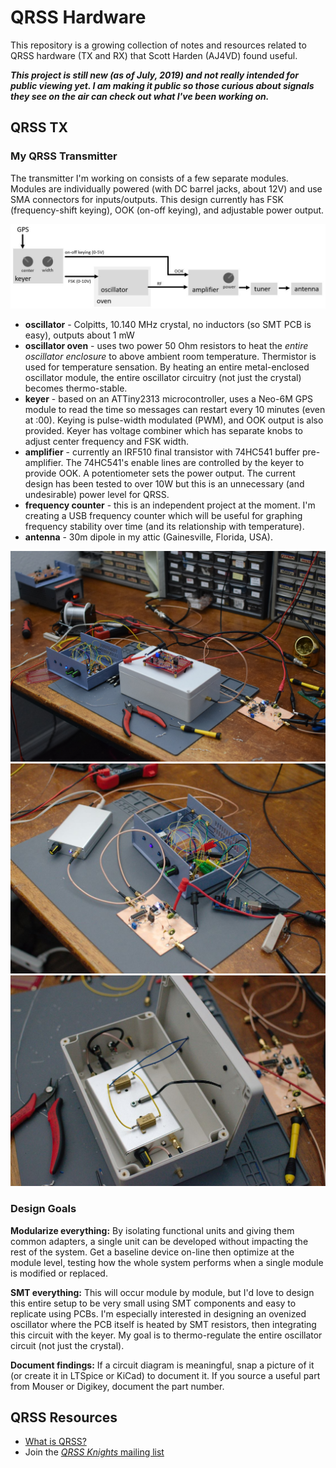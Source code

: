 # QRSS Hardware
This repository is a growing collection of notes and resources related to QRSS hardware (TX and RX) that Scott Harden (AJ4VD) found useful.

***This project is still new (as of July, 2019) and not really intended for public viewing yet. I am making it public so those curious about signals they see on the air can check out what I've been working on.***

## QRSS TX

### My QRSS Transmitter

The transmitter I'm working on consists of a few separate modules. Modules are individually powered (with DC barrel jacks, about 12V) and use SMA connectors for inputs/outputs. This design currently has FSK (frequency-shift keying), OOK (on-off keying), and adjustable power output. 

![](/graphics/builds/idea-modules.JPG)

* **oscillator** - Colpitts, 10.140 MHz crystal, no inductors (so SMT PCB is easy), outputs about 1 mW
* **oscillator oven** - uses two power 50 Ohm resistors to heat the _entire oscillator enclosure_ to above ambient room temperature. Thermistor is used for temperature sensation. By heating an entire metal-enclosed oscillator module, the entire oscillator circuitry (not just the crystal) becomes thermo-stable.
* **keyer** - based on an ATTiny2313 microcontroller, uses a Neo-6M GPS module to read the time so messages can restart every 10 minutes (even at :00). Keying is pulse-width modulated (PWM), and OOK output is also provided. Keyer has voltage combiner which has separate knobs to adjust center frequency and FSK width.
* **amplifier** - currently an IRF510 final transistor with  74HC541 buffer pre-amplifier. The 74HC541's enable lines are controlled by the keyer to provide OOK. A potentiometer sets the power output. The current design has been tested to over 10W but this is an unnecessary (and undesirable) power level for QRSS.
* **frequency counter** - this is an independent project at the moment. I'm creating a USB frequency counter which will be useful for graphing frequency stability over time (and its relationship with temperature).
* **antenna** - 30m dipole in my attic (Gainesville, Florida, USA).


![](/graphics/builds/2019-07-19-modules.jpg)
![](/graphics/builds/2019-07-19-keyer.jpg)
![](/graphics/builds/2019-07-19-oven.jpg)


### Design Goals

**Modularize everything:** By isolating functional units and giving them common adapters, a single unit can be developed without impacting the rest of the system. Get a baseline device on-line then optimize at the module level, testing how the whole system performs when a single module is modified or replaced.

**SMT everything:** This will occur module by module, but I'd love to design this entire setup to be very small using SMT components and easy to replicate using PCBs. I'm especially interested in designing an ovenized oscillator where the PCB itself is heated by SMT resistors, then integrating this circuit with the keyer. My goal is to thermo-regulate the entire oscillator circuit (not just the crystal).

**Document findings:** If a circuit diagram is meaningful, snap a picture of it (or create it in LTSpice or KiCad) to document it. If you source a useful part from Mouser or Digikey, document the part number.


## QRSS Resources
* [What is QRSS?](https://www.qsl.net/m0ayf/What-is-QRSS.html)
* Join the [_QRSS Knights_ mailing list](https://groups.io/g/qrssknights)